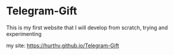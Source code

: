 # Telegram-Gift
This is my first website that I will develop from scratch, trying and experimenting


my site: https://hurthv.github.io/Telegram-Gift